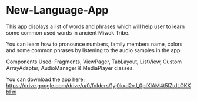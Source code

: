 # New-Language-App

This app displays a list of words and phrases which will help user to learn some common used words in ancient Miwok Tribe.

You can learn how to pronounce numbers, family members name, colors and some common phrases by listening to the audio samples in the app.

Components Used: Fragments, ViewPager, TabLayout, ListView, Custom ArrayAdapter, AudioManager & MediaPlayer classes.


You can download the app here; https://drive.google.com/drive/u/0/folders/1yj0kxd2vJ_0pIXlAM4t5lZtdLOKKbFni
